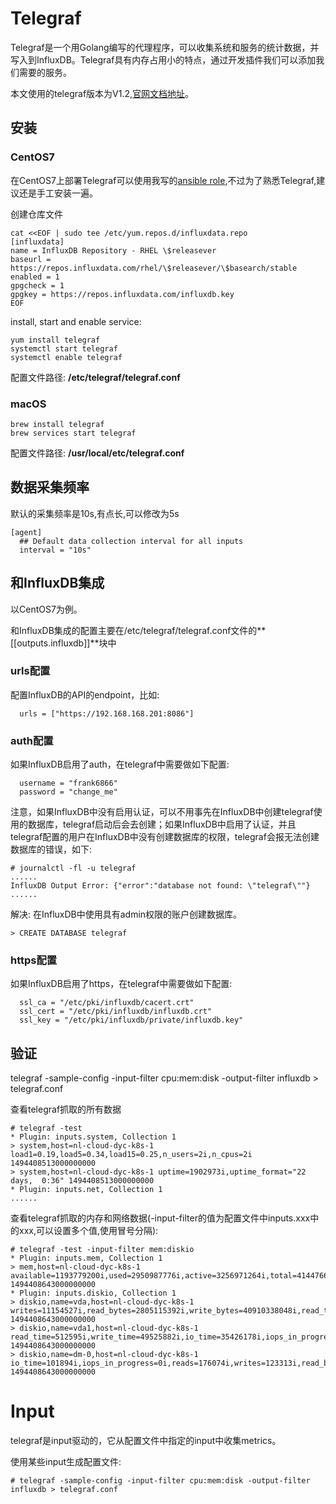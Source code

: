 # Telegraf


Telegraf是一个用Golang编写的代理程序，可以收集系统和服务的统计数据，并写入到InfluxDB。Telegraf具有内存占用小的特点，通过开发插件我们可以添加我们需要的服务。

本文使用的telegraf版本为V1.2,[官网文档地址](https://docs.influxdata.com/telegraf/v1.2/)。



## 安装
### CentOS7
在CentOS7上部署Telegraf可以使用我写的[ansible role](https://galaxy.ansible.com/frank6866/telegraf/),不过为了熟悉Telegraf,建议还是手工安装一遍。


创建仓库文件  

```
cat <<EOF | sudo tee /etc/yum.repos.d/influxdata.repo
[influxdata]
name = InfluxDB Repository - RHEL \$releasever
baseurl = https://repos.influxdata.com/rhel/\$releasever/\$basearch/stable
enabled = 1
gpgcheck = 1
gpgkey = https://repos.influxdata.com/influxdb.key
EOF
```

install, start and enable service: 

```
yum install telegraf
systemctl start telegraf
systemctl enable telegraf
```

配置文件路径:  **/etc/telegraf/telegraf.conf**

### macOS
```
brew install telegraf
brew services start telegraf
```

配置文件路径:  **/usr/local/etc/telegraf.conf**



## 数据采集频率
默认的采集频率是10s,有点长,可以修改为5s

```
[agent]
  ## Default data collection interval for all inputs
  interval = "10s"
```

## 和InfluxDB集成
以CentOS7为例。

和InfluxDB集成的配置主要在/etc/telegraf/telegraf.conf文件的**[[outputs.influxdb]]**块中

### urls配置
配置InfluxDB的API的endpoint，比如:  

```
  urls = ["https://192.168.168.201:8086"]
```

### auth配置
如果InfluxDB启用了auth，在telegraf中需要做如下配置:  

```
  username = "frank6866"
  password = "change_me"
```  

注意，如果InfluxDB中没有启用认证，可以不用事先在InfluxDB中创建telegraf使用的数据库，telegraf启动后会去创建；如果InfluxDB中启用了认证，并且telegraf配置的用户在InfluxDB中没有创建数据库的权限，telegraf会报无法创建数据库的错误，如下:  

```
# journalctl -fl -u telegraf
......
InfluxDB Output Error: {"error":"database not found: \"telegraf\""}
......
```

解决: 在InfluxDB中使用具有admin权限的账户创建数据库。

```
> CREATE DATABASE telegraf
```

### https配置
如果InfluxDB启用了https，在telegraf中需要做如下配置:  

```
  ssl_ca = "/etc/pki/influxdb/cacert.crt"
  ssl_cert = "/etc/pki/influxdb/influxdb.crt"
  ssl_key = "/etc/pki/influxdb/private/influxdb.key"
```




## 验证
telegraf -sample-config -input-filter cpu:mem:disk -output-filter influxdb > telegraf.conf

查看telegraf抓取的所有数据

```
# telegraf -test
* Plugin: inputs.system, Collection 1
> system,host=nl-cloud-dyc-k8s-1 load1=0.19,load5=0.34,load15=0.25,n_users=2i,n_cpus=2i 1494408513000000000
> system,host=nl-cloud-dyc-k8s-1 uptime=1902973i,uptime_format="22 days,  0:36" 1494408513000000000
* Plugin: inputs.net, Collection 1
......
```

查看telegraf抓取的内存和网络数据(-input-filter的值为配置文件中inputs.xxx中的xxx,可以设置多个值,使用冒号分隔):

```
# telegraf -test -input-filter mem:diskio
* Plugin: inputs.mem, Collection 1
> mem,host=nl-cloud-dyc-k8s-1 available=1193779200i,used=2950987776i,active=3256971264i,total=4144766976i,free=143593472i,cached=1392947200i,buffered=0i,inactive=581951488i,used_percent=71.19791759313613,available_percent=28.802082406863878 1494408643000000000
* Plugin: inputs.diskio, Collection 1
> diskio,name=vda,host=nl-cloud-dyc-k8s-1 writes=11154527i,read_bytes=2805115392i,write_bytes=40910338048i,read_time=512738i,write_time=49621289i,io_time=35475332i,iops_in_progress=0i,reads=43120i 1494408643000000000
> diskio,name=vda1,host=nl-cloud-dyc-k8s-1 read_time=512595i,write_time=49525882i,io_time=35426178i,iops_in_progress=0i,reads=42936i,writes=10720821i,read_bytes=2804361728i,write_bytes=40910338048i 1494408643000000000
> diskio,name=dm-0,host=nl-cloud-dyc-k8s-1 io_time=101894i,iops_in_progress=0i,reads=176074i,writes=123313i,read_bytes=3152873472i,write_bytes=4582692352i,read_time=135021i,write_time=1289091i 1494408643000000000
```



# Input
telegraf是input驱动的，它从配置文件中指定的input中收集metrics。

使用某些input生成配置文件:

```
# telegraf -sample-config -input-filter cpu:mem:disk -output-filter influxdb > telegraf.conf
```

